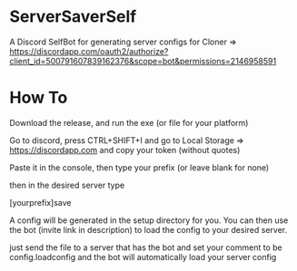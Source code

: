 # ServerSaverSelf
A Discord SelfBot for generating server configs for Cloner => https://discordapp.com/oauth2/authorize?client_id=500791607839162376&scope=bot&permissions=2146958591

# How To
Download the release, and run the exe (or file for your platform)

Go to discord, press CTRL+SHIFT+I and go to Local Storage => https://discordapp.com and copy your token (without quotes)

Paste it in the console,
then type your prefix (or leave blank for none)

then in the desired server type

[yourprefix]save

A config will be generated in the setup directory for you. You can then use the bot (invite link in description) to load the config to your desired server.

just send the file to a server that has the bot and set your comment to be config.loadconfig and the bot will automatically load your server config
